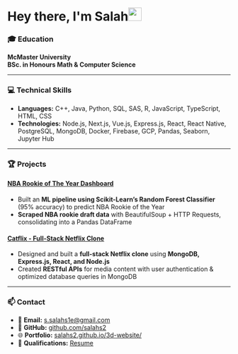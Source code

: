 # Hey there, I'm Salah<img src="https://media.giphy.com/media/hvRJCLFzcasrR4ia7z/giphy.gif" width="30px"> 


### 🎓 Education
**McMaster University**  
**BSc. in Honours Math & Computer Science**

---

### 💻 Technical Skills
- **Languages:** C++, Java, Python, SQL, SAS, R, JavaScript, TypeScript, HTML, CSS  
- **Technologies:** Node.js, Next.js, Vue.js, Express.js, React, React Native, PostgreSQL, MongoDB, Docker, Firebase, GCP, Pandas, Seaborn, Jupyter Hub  

---

### 🏆 Projects
#### **[NBA Rookie of The Year Dashboard](https://github.com/salahs2/NBA-RoTY-Dashboard)**
- Built an **ML pipeline using Scikit-Learn’s Random Forest Classifier** (95% accuracy) to predict NBA Rookie of the Year  
- **Scraped NBA rookie draft data** with BeautifulSoup + HTTP Requests, consolidating into a Pandas DataFrame  

#### **[Catflix - Full-Stack Netflix Clone](https://github.com/salahs2/Catflix)**
- Designed and built a **full-stack Netflix clone** using **MongoDB, Express.js, React, and Node.js**  
- Created **RESTful APIs** for media content with user authentication & optimized database queries in MongoDB  

---
### 📫 Contact
- 📧 **Email:** [s.salahs1e@gmail.com](mailto:s.salahs1e@gmail.com)  
- 🔗 **GitHub:** [github.com/salahs2](https://github.com/salahs2)  
- 🌐 **Portfolio:** [salahs2.github.io/3d-website/](https://salahs2.github.io/3d-website/)  
- 📝 **Qualifications:** [Resume](https://github.com/salahs2/Resume/blob/main/salah%20salah.pdf)

